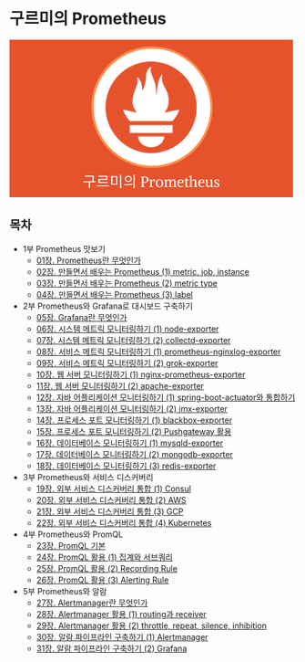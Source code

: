 # 구르미의 Prometheus

![logi](./docs/logo.png)


## 목차

* 1부 Prometheus 맛보기
  * [01장. Prometheus란 무엇인가](./docs/part1/01_what_is_prometheus/README.md)
  * [02장. 만들면서 배우는 Prometheus (1) metric, job, instance]()
  * [03장. 만들면서 배우는 Prometheus (2) metric type]()
  * [04장. 만들면서 배우는 Prometheus (3) label]()
* 2부 Prometheus와 Grafana로 대시보드 구축하기
  * [05장. Grafana란 무엇인가](./docs/part2/01_what_is_grafana/README.md)
  * [06장. 시스템 메트릭 모니터링하기 (1) node-exporter](./docs/part2/02_system_metric_monitoring_01/README.md)
  * [07장. 시스템 메트릭 모니터링하기 (2) collectd-exporter](./docs/part2/03_system_metric_monitoring_02/README.md)
  * [08장. 서비스 메트릭 모니터링하기 (1) prometheus-nginxlog-exporter](./docs/part2/04_service_metric_monitoring_01/README.md)
  * [09장. 서비스 메트릭 모니터링하기 (2) grok-exporter](./docs/part2/05_service_metric_monitoring_02/README.md)
  * [10장. 웹 서버 모니터링하기 (1) nginx-prometheus-exporter](./docs/part2/06_web_server_monitoring_01/README.md)
  * [11장. 웹 서버 모니터링하기 (2) apache-exporter](./docs/part2/07_web_server_monitoring_02/README.md)
  * [12장. 자바 어플리케이션 모니터링하기 (1) spring-boot-actuator와 통합하기]()
  * [13장. 자바 어플리케이션 모니터링하기 (2) jmx-exporter]()
  * [14장. 프로세스 포트 모니터링하기 (1) blackbox-exporter]()
  * [15장. 프로세스 포트 모니터링하기 (2) Pushgateway 활용]()
  * [16장. 데이터베이스 모니터링하기 (1) mysqld-exporter]()
  * [17장. 데이터베이스 모니터링하기 (2) mongodb-exporter]()
  * [18장. 데이터베이스 모니터링하기 (3) redis-exporter]()
* 3부 Prometheus와 서비스 디스커버리
  * [19장. 외부 서비스 디스커버리 통합 (1) Consul]()
  * [20장. 외부 서비스 디스커버리 통합 (2) AWS]()
  * [21장. 외부 서비스 디스커버리 통합 (3) GCP]()
  * [22장. 외부 서비스 디스커버리 통합 (4) Kubernetes]()
* 4부 Prometheus와 PromQL
  * [23장. PromQL 기본]()
  * [24장. PromQL 활용 (1) 집계와 서브쿼리]()
  * [25장. PromQL 활용 (2) Recording Rule]()
  * [26장. PromQL 활용 (3) Alerting Rule]()
* 5부 Prometheus와 알람
  * [27장. Alertmanager란 무엇인가]()
  * [28장. Alertmanager 활용 (1) routing과 receiver]()
  * [29장. Alertmanager 활용 (2) throttle, repeat, silence, inhibition]()
  * [30장. 알람 파이프라인 구축하기 (1) Alertmanager]()
  * [31장. 알람 파이프라인 구축하기 (2) Grafana]()
